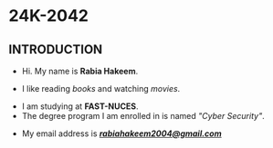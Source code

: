 # 24K-2042
## INTRODUCTION
- Hi. My name is **Rabia Hakeem**.
* I like reading _books_ and watching _movies_.
+ I am studying at **FAST-NUCES**.
+ The degree program I am enrolled in is named _"Cyber Security"_.
- My email address is ***rabiahakeem2004@gmail.com***
